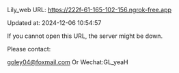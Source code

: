 Lily_web URL: https://222f-61-165-102-156.ngrok-free.app

Updated at: 2024-12-06 10:54:57

If you cannot open this URL, the server might be down.

Please contact: 

goley04@foxmail.com Or Wechat:GL_yeaH